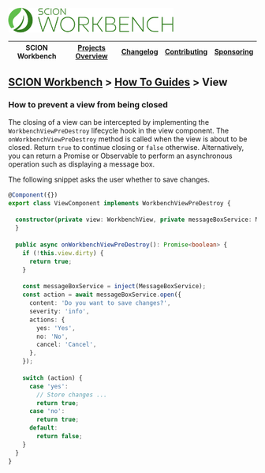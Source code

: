 <a href="/README.md"><img src="/resources/branding/scion-workbench-banner.svg" height="50" alt="SCION Workbench"></a>

| SCION Workbench | [Projects Overview][menu-projects-overview] | [Changelog][menu-changelog] | [Contributing][menu-contributing] | [Sponsoring][menu-sponsoring] |  
| --- | --- | --- | --- | --- |

## [SCION Workbench][menu-home] > [How To Guides][menu-how-to] > View

### How to prevent a view from being closed

The closing of a view can be intercepted by implementing the `WorkbenchViewPreDestroy` lifecycle hook in the view component. The `onWorkbenchViewPreDestroy` method is called when the view is about to be closed. Return `true` to continue closing or `false` otherwise. Alternatively, you can return a Promise or Observable to perform an asynchronous operation such as displaying a message box.

The following snippet asks the user whether to save changes.

```ts 
@Component({})
export class ViewComponent implements WorkbenchViewPreDestroy {

  constructor(private view: WorkbenchView, private messageBoxService: MessageBoxService) {
  }

  public async onWorkbenchViewPreDestroy(): Promise<boolean> {
    if (!this.view.dirty) {
      return true;
    }

    const messageBoxService = inject(MessageBoxService);
    const action = await messageBoxService.open({
      content: 'Do you want to save changes?',
      severity: 'info',
      actions: {
        yes: 'Yes',
        no: 'No',
        cancel: 'Cancel',
      },
    });

    switch (action) {
      case 'yes':
        // Store changes ...
        return true;
      case 'no':
        return true;
      default:
        return false;
    }
  }
}
```

[menu-how-to]: /docs/site/howto/how-to.md

[menu-home]: /README.md
[menu-projects-overview]: /docs/site/projects-overview.md
[menu-changelog]: /docs/site/changelog.md
[menu-contributing]: /CONTRIBUTING.md
[menu-sponsoring]: /docs/site/sponsoring.md
